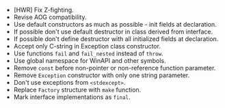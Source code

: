 - [HWR] Fix Z-fighting.
- Revise AOG compatibility.
- Use default constructors as much as possible - init fields at declaration.
- If possible don't use default destructor in class derived from interface.
- If possible don't define destructor with all initialized fields at declaration.
- Accept only C-string in Exception class constructor.
- Use functions `fail` and `fail_nested` instead of `throw`.
- Use global namespace for WinAPI and other symbols.
- Remove `const` before non-pointer or non-reference function parameter.
- Remove `Exception` constructor with only one string parameter.
- Don't use exceptions from `<stdexcept>`.
- Replace `Factory` structure with `make` function.
- Mark interface implementations as `final`.
